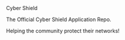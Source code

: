 <div align="ceneter"> 
Cyber Shield
</div>
<p>The Official Cyber Shield Application Repo.</p>
<p>Helping the community protect their networks!</p>
